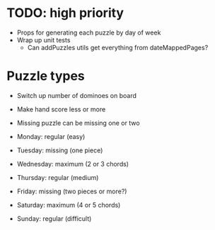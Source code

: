 # TODO: high priority
* Props for generating each puzzle by day of week
* Wrap up unit tests
    * Can addPuzzles utils get everything from dateMappedPages?

# Puzzle types
* Switch up number of dominoes on board
* Make hand score less or more
* Missing puzzle can be missing one or two

* Monday: regular (easy)
* Tuesday: missing (one piece)
* Wednesday: maximum (2 or 3 chords)
* Thursday: regular (medium)
* Friday: missing (two pieces or more?)
* Saturday: maximum (4 or 5 chords)
* Sunday: regular (difficult)